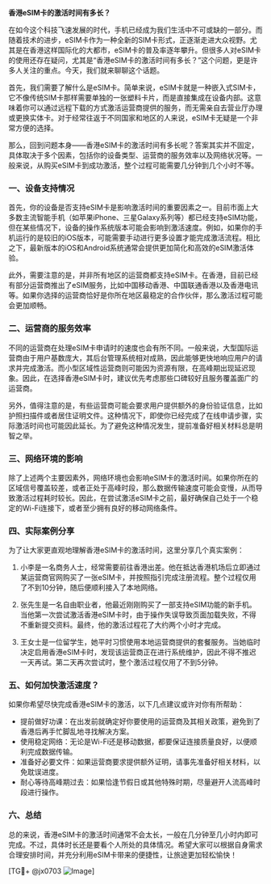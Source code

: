 **香港eSIM卡的激活时间有多长？**

在如今这个科技飞速发展的时代，手机已经成为我们生活中不可或缺的一部分。而随着技术的进步，eSIM卡作为一种全新的SIM卡形式，正逐渐走进大众视野。尤其是在香港这样国际化的大都市，eSIM卡的普及率逐年攀升。但很多人对eSIM卡的使用还存在疑问，尤其是“香港eSIM卡的激活时间有多长？”这个问题，更是许多人关注的重点。今天，我们就来聊聊这个话题。

首先，我们需要了解什么是eSIM卡。简单来说，eSIM卡就是一种嵌入式SIM卡，它不像传统SIM卡那样需要单独的一张塑料卡片，而是直接集成在设备内部。这意味着你可以通过远程下载的方式激活运营商提供的服务，而无需亲自去营业厅办理或更换实体卡。对于经常往返于不同国家和地区的人来说，eSIM卡无疑是一个非常方便的选择。

那么，回到问题本身——香港eSIM卡的激活时间有多长呢？答案其实并不固定，具体取决于多个因素，包括你的设备类型、运营商的服务效率以及网络状况等。一般来说，从购买eSIM卡到成功激活，整个过程可能需要几分钟到几个小时不等。

### **一、设备支持情况**

首先，你的设备是否支持eSIM卡是影响激活时间的重要因素之一。目前市面上大多数主流智能手机（如苹果iPhone、三星Galaxy系列等）都已经支持eSIM功能，但在某些情况下，设备的操作系统版本可能会影响到激活速度。例如，如果你的手机运行的是较旧的iOS版本，可能需要手动进行更多设置才能完成激活流程。相比之下，最新版本的iOS和Android系统通常会提供更加简化和高效的eSIM激活体验。

此外，需要注意的是，并非所有地区的运营商都支持eSIM卡。在香港，目前已经有部分运营商推出了eSIM服务，比如中国移动香港、中国联通香港以及香港电讯等。如果你选择的运营商恰好是你所在地区最稳定的合作伙伴，那么激活过程可能会更加顺畅。

### **二、运营商的服务效率**

不同的运营商在处理eSIM卡申请时的速度也会有所不同。一般来说，大型国际运营商由于用户基数庞大，其后台管理系统相对成熟，因此能够更快地响应用户的请求并完成激活。而小型区域性运营商则可能因为资源有限，在高峰期出现延迟现象。因此，在选择香港eSIM卡时，建议优先考虑那些口碑较好且服务覆盖面广的运营商。

另外，值得注意的是，有些运营商可能会要求用户提供额外的身份验证信息，比如护照扫描件或者居住证明文件。这种情况下，即使你已经完成了在线申请步骤，实际激活时间也可能因此延长。为了避免这种情况发生，提前准备好相关材料总是明智之举。

### **三、网络环境的影响**

除了上述两个主要因素外，网络环境也会影响eSIM卡的激活时间。如果你所在的区域信号覆盖较差，或者正处于高峰时段，那么数据传输速度可能会变慢，从而导致激活过程耗时较长。因此，在尝试激活eSIM卡之前，最好确保自己处于一个稳定的Wi-Fi连接下，或者至少拥有良好的移动网络条件。

### **四、实际案例分享**

为了让大家更直观地理解香港eSIM卡的激活时间，这里分享几个真实案例：

1. 小李是一名商务人士，经常需要前往香港出差。他在抵达香港机场后立即通过某运营商官网购买了一张eSIM卡，并按照指引完成注册流程。整个过程仅用了不到10分钟，随后便顺利接入了本地网络。
   
2. 张先生是一名自由职业者，他最近刚刚购买了一部支持eSIM功能的新手机。当他第一次尝试激活香港eSIM卡时，由于操作失误导致页面加载失败，不得不重新提交资料。最终，他的激活过程花了大约两个小时才完成。

3. 王女士是一位留学生，她平时习惯使用本地运营商提供的套餐服务。当她临时决定启用香港eSIM卡时，发现该运营商正在进行系统维护，因此不得不推迟一天再试。第二天再次尝试时，整个激活过程仅用了不到5分钟。

### **五、如何加快激活速度？**

如果你希望尽快完成香港eSIM卡的激活，以下几点建议或许对你有所帮助：

- 提前做好功课：在出发前就确定好你要使用的运营商及其相关政策，避免到了香港后再手忙脚乱地寻找解决方案。
- 使用稳定网络：无论是Wi-Fi还是移动数据，都要保证连接质量良好，以便顺利完成数据传输。
- 准备好必要文件：如果运营商要求提供额外证明，请事先准备好相关材料，以免耽误进度。
- 耐心等待高峰期过去：如果恰逢节假日或其他特殊时期，尽量避开人流高峰时段进行操作。

### **六、总结**

总的来说，香港eSIM卡的激活时间通常不会太长，一般在几分钟至几小时内即可完成。不过，具体时长还是要看个人所处的具体情况。希望大家可以根据自身需求合理安排时间，并充分利用eSIM卡带来的便捷性，让旅途更加轻松愉快！

[TG💪+ @jx0703 ![Image](https://github.com/user-attachments/assets/dbca1d08-cadb-493c-b0ec-ad6f7a83f270)]
